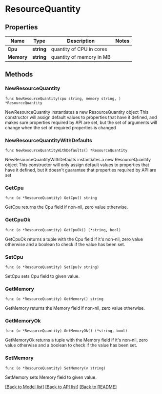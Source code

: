 # ResourceQuantity

## Properties

Name | Type | Description | Notes
------------ | ------------- | ------------- | -------------
**Cpu** | **string** | quantity of CPU in cores | 
**Memory** | **string** | quantity of memory in MB | 

## Methods

### NewResourceQuantity

`func NewResourceQuantity(cpu string, memory string, ) *ResourceQuantity`

NewResourceQuantity instantiates a new ResourceQuantity object
This constructor will assign default values to properties that have it defined,
and makes sure properties required by API are set, but the set of arguments
will change when the set of required properties is changed

### NewResourceQuantityWithDefaults

`func NewResourceQuantityWithDefaults() *ResourceQuantity`

NewResourceQuantityWithDefaults instantiates a new ResourceQuantity object
This constructor will only assign default values to properties that have it defined,
but it doesn't guarantee that properties required by API are set

### GetCpu

`func (o *ResourceQuantity) GetCpu() string`

GetCpu returns the Cpu field if non-nil, zero value otherwise.

### GetCpuOk

`func (o *ResourceQuantity) GetCpuOk() (*string, bool)`

GetCpuOk returns a tuple with the Cpu field if it's non-nil, zero value otherwise
and a boolean to check if the value has been set.

### SetCpu

`func (o *ResourceQuantity) SetCpu(v string)`

SetCpu sets Cpu field to given value.


### GetMemory

`func (o *ResourceQuantity) GetMemory() string`

GetMemory returns the Memory field if non-nil, zero value otherwise.

### GetMemoryOk

`func (o *ResourceQuantity) GetMemoryOk() (*string, bool)`

GetMemoryOk returns a tuple with the Memory field if it's non-nil, zero value otherwise
and a boolean to check if the value has been set.

### SetMemory

`func (o *ResourceQuantity) SetMemory(v string)`

SetMemory sets Memory field to given value.



[[Back to Model list]](../README.md#documentation-for-models) [[Back to API list]](../README.md#documentation-for-api-endpoints) [[Back to README]](../README.md)


